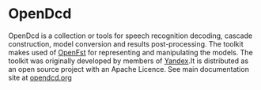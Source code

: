 OpenDcd
=======

OpenDcd is a collection or tools for speech recognition decoding, cascade
construction, model conversion and results post-processing. The toolkit makes
used of [OpenFst](http://openfst.org) for representing and manipulating the 
models. The toolkit was originally developed by members of 
[Yandex](http://yandex.com).It is distributed as an 
open source project with an Apache Licence.
See main documentation site at [opendcd.org](http://opendcd.github.io/)

